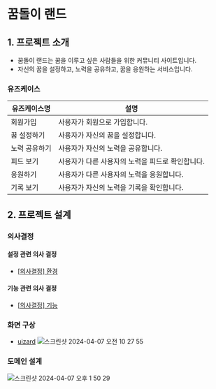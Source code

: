 # 꿈돌이 랜드

## 1. 프로젝트 소개
- 꿈돌이 랜드는 꿈을 이루고 싶은 사람들을 위한 커뮤니티 사이트입니다.
- 자신의 꿈을 설정하고, 노력을 공유하고, 꿈을 응원하는 서비스입니다.

### 유즈케이스

| 유즈케이스명 | 설명 | 
|---|---|
| 회원가입 | 사용자가 회원으로 가입합니다. |
| 꿈 설정하기 | 사용자가 자신의 꿈을 설정합니다. |
| 노력 공유하기 | 사용자가 자신의 노력을 공유합니다. |
| 피드 보기 | 사용자가 다른 사용자의 노력을 피드로 확인합니다. |
| 응원하기 | 사용자가 다른 사용자의 노력을 응원합니다. |
| 기록 보기 | 사용자가 자신의 노력을 기록을 확인합니다. |

## 2. 프로젝트 설계
### 의사결정
#### 설정 관련 의사 결정
- [[의사결정] 환경](https://github.com/f-lab-edu/kkumdori-land/wiki/%5B%EC%9D%98%EC%82%AC%EA%B2%B0%EC%A0%95%5D-%ED%99%98%EA%B2%BD)
#### 기능 관련 의사 결정
- [[의사결정] 기능](https://github.com/f-lab-edu/kkumdori-land/wiki/%5B%EC%9D%98%EC%82%AC%EA%B2%B0%EC%A0%95%5D-%EA%B8%B0%EB%8A%A5)

### 화면 구상
- [uizard](https://app.uizard.io/p/0702d861)
![스크린샷 2024-04-07 오전 10 27 55](https://github.com/f-lab-edu/kkumdori-land/assets/29042329/a5ee0937-4e01-4a2a-9154-66028a2798a1)


### 도메인 설계
![스크린샷 2024-04-07 오후 1 50 29](https://github.com/f-lab-edu/kkumdori-land/assets/29042329/f4d45ad1-474a-4f58-a59f-326c59d6b826)
